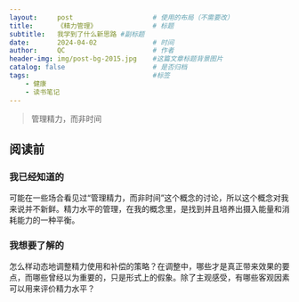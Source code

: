 ```yaml
---
layout:     post   				    # 使用的布局（不需要改）
title:      《精力管理》 				# 标题 
subtitle:   我学到了什么新思路 #副标题
date:       2024-04-02 				# 时间
author:     QC 						# 作者
header-img: img/post-bg-2015.jpg 	#这篇文章标题背景图片
catalog: false 						# 是否归档
tags:								#标签
    - 健康
    - 读书笔记
---
```


> 管理精力，而非时间

## 阅读前

### 我已经知道的
可能在一些场合看见过“管理精力，而非时间”这个概念的讨论，所以这个概念对我来说并不新鲜。精力水平的管理，在我的概念里，是找到并且培养出摄入能量和消耗能力的一种平衡。

### 我想要了解的
怎么样动态地调整精力使用和补偿的策略？在调整中，哪些才是真正带来效果的要点，而哪些曾经以为重要的，只是形式上的假象。除了主观感受，有哪些客观因素可以用来评价精力水平？
